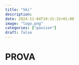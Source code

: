 ```yaml
---
title: "Ski"
description: 
date: 2024-11-04T19:31:32+01:00
image: "logo.png"
categories: ["passion"]
draft: false
---
```


# PROVA